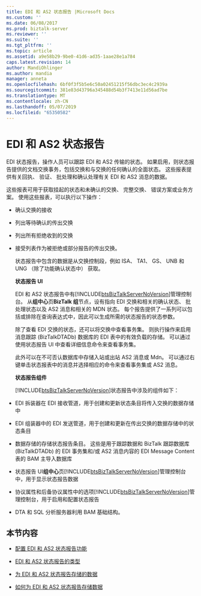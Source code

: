 ```yaml
---
title: EDI 和 AS2 状态报告 |Microsoft Docs
ms.custom: ''
ms.date: 06/08/2017
ms.prod: biztalk-server
ms.reviewer: ''
ms.suite: ''
ms.tgt_pltfrm: ''
ms.topic: article
ms.assetid: a9e58b29-9be0-41d6-ad35-1aae28e1a784
caps.latest.revision: 14
author: MandiOhlinger
ms.author: mandia
manager: anneta
ms.openlocfilehash: 6bf0f3f5b5e6c50a02451215f56dbc3ec4c2939a
ms.sourcegitcommit: 381e83d43796a345488d54b3f7413e11d56ad7be
ms.translationtype: MT
ms.contentlocale: zh-CN
ms.lasthandoff: 05/07/2019
ms.locfileid: "65350582"
---
```

# <a name="edi-and-as2-status-reporting"></a>EDI 和 AS2 状态报告
EDI 状态报告，操作人员可以跟踪 EDI 和 AS2 传输的状态。 如果启用，则状态报告提供的文档交换事务，包括交换和与交换的任何确认的全面状态。 这些报表提供有关回执、 验证、 批处理和确认处理有关 EDI 和 AS2 消息的数据。  
  
 这些报表可用于获取挂起的状态和未确认的交换、 完整交换、 错误方案或业务方案。 使用这些报表，可以执行以下操作：  
  
- 确认交换的接收  
  
- 列出等待确认的传出交换  
  
- 列出所有拒绝收到的交换  
  
- 接受列表作为被拒绝或部分报告的传出交换。  
  
  状态报告中包含的数据是从交换控制段，例如 ISA、 TA1、 GS、 UNB 和 UNG （除了功能确认状态中） 获取。  
  
  **状态报告 UI**  
  
  EDI 和 AS2 状态报告中有[!INCLUDE[btsBizTalkServerNoVersion](../includes/btsbiztalkservernoversion-md.md)]管理控制台。 从**组中心**页**BizTalk 组**节点，设有指向 EDI 交换和相关的确认状态、 批处理状态以及 AS2 消息和相关的 MDN 状态。 每个报告提供了一系列可以包括或排除在查询表达式中，因此可以生成所需的状态报告的状态参数。  
  
  除了查看 EDI 交换的状态，还可以将交换中查看事务集。 则执行操作来启用消息跟踪 (BizTalkDTADb) 数据库的 EDI 表中的有效负载的存储。 可以通过使用状态报告 UI 中查看详细信息命令来查看事务集。  
  
  此外可以在不可否认数据库中存储入站或出站 AS2 消息或 Mdn。 可以通过右键单击状态报表中的消息并选择相应的命令来查看事务集或 AS2 消息。  
  
  **状态报告组件**  
  
  [!INCLUDE[btsBizTalkServerNoVersion](../includes/btsbiztalkservernoversion-md.md)]状态报告中涉及的组件如下：  
  
- EDI 拆装器在 EDI 接收管道，用于创建和更新状态条目将传入交换的数据存储中  
  
- EDI 组装器中的 EDI 发送管道，用于创建和更新在传出交换的数据存储中的状态条目  
  
- 数据存储的存储状态报告条目。 这些是用于跟踪数据和 BizTalk 跟踪数据库 (BizTalkDTADb) 的 EDI 事务集和/或 AS2 消息内容的 EDI Message Content 表的 BAM 主导入数据库  
  
- 状态报告 UI**组中心**页[!INCLUDE[btsBizTalkServerNoVersion](../includes/btsbiztalkservernoversion-md.md)]管理控制台中，用于显示状态报告数据  
  
- 协议属性和后备协议属性中的选项[!INCLUDE[btsBizTalkServerNoVersion](../includes/btsbiztalkservernoversion-md.md)]管理控制台，用于启用和配置状态报告  
  
- DTA 和 SQL 分析服务器利用 BAM 基础结构。  
  
## <a name="in-this-section"></a>本节内容  
  
-   [配置 EDI 和 AS2 状态报告功能](../core/configuration-of-edi-and-as2-status-reporting.md)  
  
-   [EDI 和 AS2 状态报告的类型](../core/types-of-edi-and-as2-status-reports.md)  
  
-   [为 EDI 和 AS2 状态报告存储的数据](../core/data-stored-for-edi-and-as2-status-reports.md)  
  
-   [如何为 EDI 和 AS2 状态报告存储数据](../core/how-data-is-stored-for-edi-and-as2-status-reports.md)